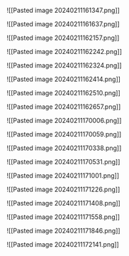 

![[Pasted image 20240211161347.png]]



![[Pasted image 20240211161637.png]]


![[Pasted image 20240211162157.png]]



![[Pasted image 20240211162242.png]]


![[Pasted image 20240211162324.png]]


![[Pasted image 20240211162414.png]]



![[Pasted image 20240211162510.png]]

![[Pasted image 20240211162657.png]]


![[Pasted image 20240211170006.png]]

![[Pasted image 20240211170059.png]]

![[Pasted image 20240211170338.png]] 



![[Pasted image 20240211170531.png]]


![[Pasted image 20240211171001.png]]


![[Pasted image 20240211171226.png]]



![[Pasted image 20240211171408.png]]


![[Pasted image 20240211171558.png]]



![[Pasted image 20240211171846.png]]
 

![[Pasted image 20240211172141.png]]
